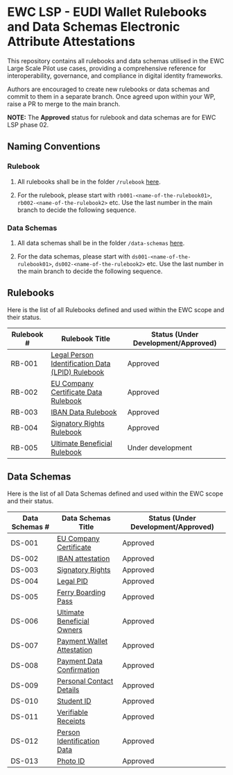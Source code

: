 # EWC LSP - EUDI Wallet Rulebooks and Data Schemas Electronic Attribute Attestations

This repository contains all rulebooks and data schemas utilised in the EWC Large Scale Pilot use cases, providing a comprehensive reference for interoperability, governance, and compliance in digital identity frameworks.

Authors are encouraged to create new rulebooks or data schemas and commit to them in a separate branch. Once agreed upon within your WP, raise a PR to merge to the main branch.

**NOTE:** The **Approved** status for rulebook and data schemas are for EWC LSP phase 02.

## Naming Conventions

### Rulebook

1. All rulebooks shall be in the folder `/rulebook` [here](/rulebooks).

2. For the rulebook, please start with `rb001-<name-of-the-rulebook01>`, `rb002-<name-of-the-rulebook2>` etc. Use the last number in the main branch to decide the following sequence.

### Data Schemas

1. All data schemas shall be in the folder `/data-schemas` [here](/data-schemas).

2. For the data schemas, please start with `ds001-<name-of-the-rulebook01>`, `ds002-<name-of-the-rulebook2>` etc. Use the last number in the main branch to decide the following sequence.

## Rulebooks

Here is the list of all Rulebooks defined and used within the EWC scope and their status.

| **Rulebook #** | **Rulebook Title**                                                                                       | **Status (Under Development/Approved)** |
| -------------- | -------------------------------------------------------------------------------------------------------- | --------------------------------------- |
| RB-001         | [Legal Person Identification Data (LPID) Rulebook](/rulebooks/rb001-legal-person-identification-data.md) | Approved                                |
| RB-002         | [EU Company Certificate Data Rulebook](/rulebooks/rb002_eu_company_certificate.md)                       | Approved                                |
| RB-003         | [IBAN Data Rulebook](/rulebooks/rb003_IBAN_attestation.md)                                               | Approved                                |
| RB-004         | [Signatory Rights Rulebook](/rulebooks/rb_004_signatory_rights.md)                                       | Approved                                |
| RB-005         | [Ultimate Beneficial Rulebook](/rulebooks/rb_005_ultimate_beneficial_owners.md)                          | Under development                       |

## Data Schemas

Here is the list of all Data Schemas defined and used within the EWC scope and their status.

| **Data Schemas #** | **Data Schemas Title**                                                                        | **Status (Under Development/Approved)** |
| ------------------ | --------------------------------------------------------------------------------------------- | --------------------------------------- |
| DS-001             | [EU Company Certificate](/data-schemas/ds001-eu-company-certificate.json)                     | Approved                                |
| DS-002             | [IBAN attestation](/data-schemas/ds002-iban-attestation.json)                                 | Approved                                |
| DS-003             | [Signatory Rights](/data-schemas/ds003-signatory-rights-attestation.json)                     | Approved                                |
| DS-004             | [Legal PID](/data-schemas/ds004-legal-person-identification-data.json)                        | Approved                                |
| DS-005             | [Ferry Boarding Pass](/data-schemas/ds005-ferry-boarding-pass.json)                           | Approved                                |
| DS-006             | [Ultimate Beneficial Owners](/data-schemas/ds006-ultimate-beneficial-owners-attestation.json) | Approved                                |
| DS-007             | [Payment Wallet Attestation](/data-schemas/ds007-payment-wallet-attestation.json)             | Approved                                |
| DS-008             | [Payment Data Confirmation ](/data-schemas/ds008-payment-data-confirmation.json)              | Approved                                |
| DS-009             | [Personal Contact Details ](/data-schemas/ds009-personal-contact-details-document.json)        | Approved                                |
| DS-010             | [Student ID](/data-schemas/ds010-student-id.json)                                             | Approved                                |
| DS-011             | [Verifiable Receipts](/data-schemas/ds011-vReceipts.json)                                     | Approved                                |
| DS-012             | [Person Identification Data](/data-schemas/ds012-person-identification-data.json)             | Approved                                |
| DS-013             | [Photo ID](/data-schemas/ds013-photo-id.json)                                                 | Approved                                |
